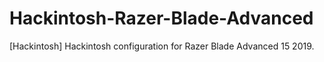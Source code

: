 # Hackintosh-Razer-Blade-Advanced
[Hackintosh] Hackintosh configuration for Razer Blade Advanced 15 2019.
